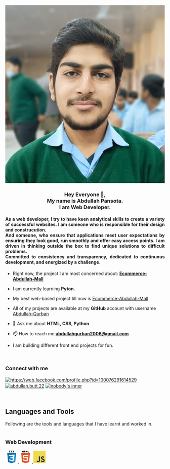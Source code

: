  <div display="inline-block" align="center"><img src="WhatsApp Image 2 2024-02-14 at 20.05.44_53af5b9b.jpg" /></div>

<h3 align="center">
  Hey Everyone 👋,<br> My name is Abdullah Pansota. <br>I am Web Developer.
</h3>

<h4 align="justify">
  As a web developer, I try to have keen analytical skills to create a variety of successful websites. I am someone who is responsible for their design  and construcution. <br>
   And someone, who ensure that applications meet user expectations by ensuring they look good, run smoothly and offer easy access points.
  I am driven in thinking outside the   box to find unique solutions to difficult problems. <br>
   Committed to consistency and transparency, dedicated to continuous development, and energized by a challenge.
</h4>

- Right now, the project I am most concerned about:  <a href = "https://ecommerceabdullahmall.netlify.app/"><strong>Ecommerce-Abdullah-Mall</strong></a>   <!-- <a href = ""><strong></strong></a> -->


 -  I am currently learning <strong>Pyton.</strong>


- My best web-based project till now is [Ecommerce-Abdullah-Mall](https://ecommerceabdullahmall.netlify.app/)

-  All of my projects are available at my **GitHub** account with username [Abdullah-Qurban](https://github.com/Abdullah-Qurban)

- 💬 Ask me about **HTML, CSS, Python**

- 📫 How to reach me **abdullahqurban2006@gmail.com**

- I am building different front end projects for fun.
<br>
<h3 align="left">Connect with me</h3>
<p align="left">

<a href="https://www.facebook.com/Abdullahqurban202" target="blank"><img align="center" src="https://raw.githubusercontent.com/rahuldkjain/github-profile-readme-generator/master/src/images/icons/Social/facebook.svg" alt="https://web.facebook.com/profile.php?id=100076291614529" height="30" width="40" /></a>
<a href="https://www.instagram.com/abdu_llahpansota/" target="blank"><img align="center" src="https://raw.githubusercontent.com/rahuldkjain/github-profile-readme-generator/master/src/images/icons/Social/instagram.svg" alt="abdullah.butt.22" height="30" width="40" /></a>
<a href="https://www.youtube.com/@abdullahjutt202" target="blank"><img align="center" src="https://raw.githubusercontent.com/rahuldkjain/github-profile-readme-generator/master/src/images/icons/Social/youtube.svg" alt="nobody's inner" height="30" width="40" /></a>

</p>
<br>


<h2 align="left">Languages and Tools</h2>
Following are the tools and languages that I have learnt and worked in.
<br><br>
<p align="left">


<h3 align="left">Web Development</h3>

 <a href="https://www.w3schools.com/css/" target="_blank" rel="noreferrer"> <img src="https://raw.githubusercontent.com/devicons/devicon/master/icons/css3/css3-original-wordmark.svg" alt="css3" width="40" height="40"/> </a>
 <a href="https://www.w3.org/html/" target="_blank" rel="noreferrer"> <img src="https://raw.githubusercontent.com/devicons/devicon/master/icons/html5/html5-original-wordmark.svg" alt="html5" width="40" height="40"/> </a>
 <a href="https://developer.mozilla.org/en-US/docs/Web/JavaScript" target="_blank" rel="noreferrer"> <img src="https://raw.githubusercontent.com/devicons/devicon/master/icons/javascript/javascript-original.svg" alt="javascript" width="40" height="40"/> </a>

</p>




